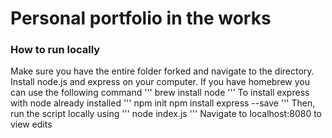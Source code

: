 # Personal portfolio in the works
### How to run locally
Make sure you have the entire folder forked and navigate to the directory.
Install node.js and express on your computer. If you have homebrew you can use the following command
'''
brew install node
'''
To install express with node already installed
'''
npm init
npm install express --save
'''
Then, run the script locally using
'''
node index.js
'''
Navigate to localhost:8080 to view edits
